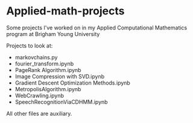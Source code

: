 # Applied-math-projects

Some projects I've worked on in my Applied Computational Mathematics program at Brigham Young University

Projects to look at:
- markovchains.py
- fourier_transform.ipynb
- PageRank Algorithm.ipynb
- Image Compression with SVD.ipynb
- Gradient Descent Optimization Methods.ipynb
- MetropolisAlgorithm.ipynb
- WebCrawling.ipynb
- SpeechRecognitionViaCDHMM.ipynb

All other files are auxiliary.
